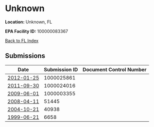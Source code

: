 # Unknown

**Location:** Unknown, FL

**EPA Facility ID:** 100000083367

[Back to FL Index](../../index.md)

## Submissions

| Date | Submission ID | Document Control Number |
|------|--------------|-------------------------|
| [2012-01-25](submissions/1000025861.md) | 1000025861 |  |
| [2011-09-30](submissions/1000024016.md) | 1000024016 |  |
| [2009-06-01](submissions/1000003355.md) | 1000003355 |  |
| [2008-04-11](submissions/51445.md) | 51445 |  |
| [2004-10-21](submissions/40938.md) | 40938 |  |
| [1999-06-21](submissions/6658.md) | 6658 |  |
